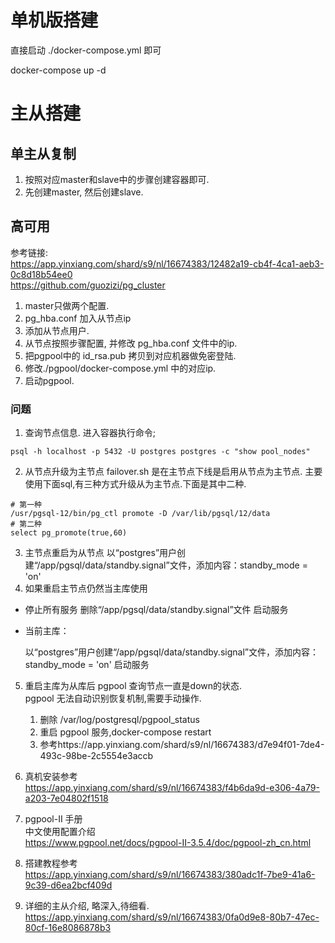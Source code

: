 # 单机版搭建
直接启动 ./docker-compose.yml 即可

docker-compose up -d

# 主从搭建

## 单主从复制
1. 按照对应master和slave中的步骤创建容器即可.
2. 先创建master, 然后创建slave.

## 高可用
参考链接:   
https://app.yinxiang.com/shard/s9/nl/16674383/12482a19-cb4f-4ca1-aeb3-0c8d18b54ee0  
https://github.com/guozizi/pg_cluster
1. master只做两个配置.
2. pg_hba.conf 加入从节点ip
3. 添加从节点用户.
4. 从节点按照步骤配置, 并修改 pg_hba.conf 文件中的ip.
5. 把pgpool中的 id_rsa.pub 拷贝到对应机器做免密登陆.
6. 修改./pgpool/docker-compose.yml 中的对应ip.
7. 启动pgpool.
### 问题
1. 查询节点信息. 进入容器执行命令;
```shell
psql -h localhost -p 5432 -U postgres postgres -c "show pool_nodes"
```
2. 从节点升级为主节点
failover.sh 是在主节点下线是启用从节点为主节点.
主要使用下面sql,有三种方式升级从为主节点.下面是其中二种.
```shell
# 第一种
/usr/pgsql-12/bin/pg_ctl promote -D /var/lib/pgsql/12/data
# 第二种
select pg_promote(true,60)
```
3. 主节点重启为从节点
   以“postgres”用户创建“/app/pgsql/data/standby.signal”文件，添加内容：standby_mode = 'on'
4. 如果重启主节点仍然当主库使用

* 停止所有服务
  删除“/app/pgsql/data/standby.signal”文件
  启动服务
* 当前主库：

  以“postgres”用户创建“/app/pgsql/data/standby.signal”文件，添加内容：standby_mode = 'on'
  启动服务

5. 重启主库为从库后 pgpool 查询节点一直是down的状态.  
   pgpool 无法自动识别恢复机制,需要手动操作.
   1. 删除 /var/log/postgresql/pgpool_status
   2. 重启 pgpool 服务,docker-compose restart
   3. 参考https://app.yinxiang.com/shard/s9/nl/16674383/d7e94f01-7de4-493c-98be-2c5554e3accb

6. 真机安装参考  
   https://app.yinxiang.com/shard/s9/nl/16674383/f4b6da9d-e306-4a79-a203-7e04802f1518


7. pgpool-II 手册  
   中文使用配置介绍  
   https://www.pgpool.net/docs/pgpool-II-3.5.4/doc/pgpool-zh_cn.html

8. 搭建教程参考  
   https://app.yinxiang.com/shard/s9/nl/16674383/380adc1f-7be9-41a6-9c39-d6ea2bcf409d

9. 详细的主从介绍, 略深入,待细看.  
   https://app.yinxiang.com/shard/s9/nl/16674383/0fa0d9e8-80b7-47ec-80cf-16e8086878b3




